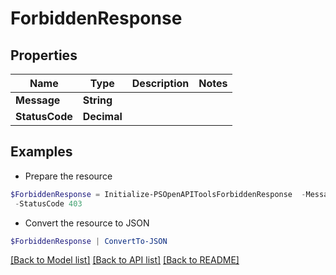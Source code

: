# ForbiddenResponse
## Properties

Name | Type | Description | Notes
------------ | ------------- | ------------- | -------------
**Message** | **String** |  | 
**StatusCode** | **Decimal** |  | 

## Examples

- Prepare the resource
```powershell
$ForbiddenResponse = Initialize-PSOpenAPIToolsForbiddenResponse  -Message Forbidden `
 -StatusCode 403
```

- Convert the resource to JSON
```powershell
$ForbiddenResponse | ConvertTo-JSON
```

[[Back to Model list]](../README.md#documentation-for-models) [[Back to API list]](../README.md#documentation-for-api-endpoints) [[Back to README]](../README.md)

